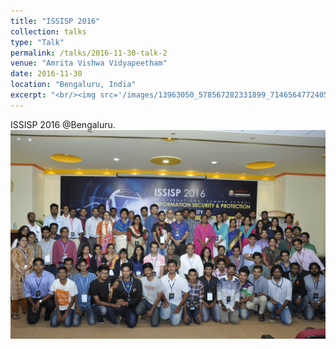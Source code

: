 ```yaml
---
title: "ISSISP 2016"
collection: talks
type: "Talk"
permalink: /talks/2016-11-30-talk-2
venue: "Amrita Vishwa Vidyapeetham"
date: 2016-11-30
location: "Bengaluru, India"
excerpt: "<br/><img src='/images/13963050_578567282331899_7146564772405214177_o.jpg'>"
---
```

ISSISP 2016 @Bengaluru.
<br/><img src='/images/13963050_578567282331899_7146564772405214177_o.jpg'>
